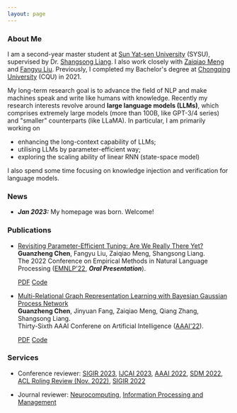 ```yaml
---
layout: page
---
```


### About Me

I am a second-year master student at [Sun Yat-sen University](https://www.sysu.edu.cn/) (SYSU), supervised by Dr. [Shangsong Liang](https://cse.sysu.edu.cn/content/4569). I also work closely with [Zaiqiao Meng](https://mengzaiqiao.github.io/) and [Fangyu Liu](https://fangyuliu.me/about.html).
Previously, I completed my Bachelor's degree at [Chongqing University](https://www.cqu.edu.cn/) (CQU) in 2021.

My long-term research goal is to advance the field of NLP and make machines speak and write like humans with knowledge. Recently my research interests revolve around **large language models (LLMs)**, which comprises extremely large models (more than 100B, like GPT-3/4 series) and "smaller" counterparts (like LLaMA).
In particular, I am primarily working on

- enhancing the long-context capability of LLMs;
- utilising LLMs by parameter-efficient way;
- exploring the scaling ability of linear RNN (state-space model)<br>

I also spend some time focusing on knowledge injection and verification for language models.



### News

- ***Jan 2023:*** My homepage was born. Welcome!

### Publications

- [Revisiting Parameter-Efficient Tuning: Are We Really There Yet?](https://arxiv.org/abs/2202.07962)<br>
  **Guanzheng Chen**, Fangyu Liu, Zaiqiao Meng, Shangsong Liang.<br>
  The 2022 Conference on Empirical Methods in Natural Language Processing ([EMNLP'22](https://2022.emnlp.org/), ***Oral Presentation***).
  
  <div class="btn-links">
  <a class="btn btn-outline-primary btn-page-header btn-sm" href="https://arxiv.org/pdf/2202.07962.pdf" target="_blank" rel="noopener">PDF</a>
  <a class="btn btn-outline-primary btn-page-header btn-sm" href="https://github.com/guanzhchen/petuning" target="_blank" rel="noopener">Code</a>
  </div>

- [Multi-Relational Graph Representation Learning with Bayesian Gaussian Process Network](https://ojs.aaai.org/index.php/AAAI/article/view/20492)<br>
  **Guanzheng Chen**, Jinyuan Fang, Zaiqiao Meng, Qiang Zhang, Shangsong Liang.<br>
  Thirty-Sixth AAAI Conferene on Artificial Intelligence ([AAAI'22](https://aaai.org/Conferences/AAAI-22/)).<br>
  
  <div class="btn-links">
  <a class="btn btn-outline-primary btn-page-header btn-sm" href="{{site.url}}/data/papers/8491.ChenG_with_appendix.pdf" target="_blank" rel="noopener">PDF</a>
  <a class="btn btn-outline-primary btn-page-header btn-sm" href="https://github.com/sysu-gzchen/GGPN" target="_blank" rel="noopener">Code</a>
  </div>

### Services

- Conference reviewer: [SIGIR 2023](https://sigir.org/sigir2023/), [IJCAI 2023](https://ijcai-23.org/), [AAAI 2022](https://aaai.org/Conferences/AAAI-22/), [SDM 2022](https://www.siam.org/conferences/cm/conference/sdm22), [ACL Roling Review (Nov. 2022)](https://aclrollingreview.org/), [SIGIR 2022](https://sigir.org/sigir2022/)

- Journal reviewer: [Neurocomputing](https://www.sciencedirect.com/journal/neurocomputing), [Information Processing and Management](https://www.sciencedirect.com/journal/information-processing-and-management)